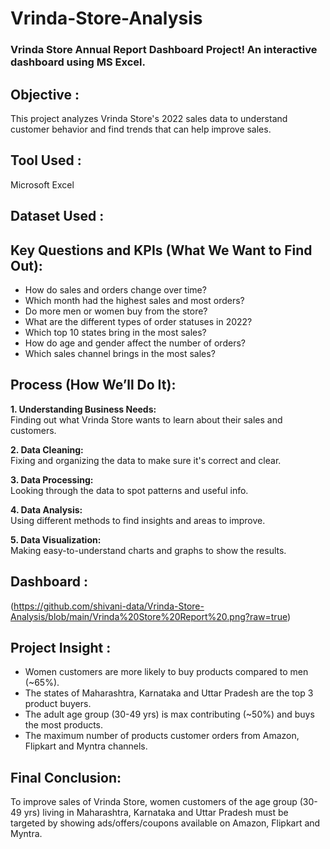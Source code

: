 # Vrinda-Store-Analysis
### Vrinda Store Annual Report Dashboard Project! An interactive dashboard using MS Excel.

## Objective :
  This project analyzes Vrinda Store's 2022 sales data to understand customer behavior and find trends that can help improve sales.


## Tool Used :
  Microsoft Excel

## Dataset Used :
  

## Key Questions and KPIs (What We Want to Find Out):

- How do sales and orders change over time?  
- Which month had the highest sales and most orders?  
- Do more men or women buy from the store?  
- What are the different types of order statuses in 2022?  
- Which top 10 states bring in the most sales?  
- How do age and gender affect the number of orders?  
- Which sales channel brings in the most sales?  


## Process (How We’ll Do It):

**1. Understanding Business Needs:**  
Finding out what Vrinda Store wants to learn about their sales and customers.

**2. Data Cleaning:**  
Fixing and organizing the data to make sure it's correct and clear.

**3. Data Processing:**  
Looking through the data to spot patterns and useful info.

**4. Data Analysis:**  
Using different methods to find insights and areas to improve.

**5. Data Visualization:**  
Making easy-to-understand charts and graphs to show the results.

## Dashboard :
  (https://github.com/shivani-data/Vrinda-Store-Analysis/blob/main/Vrinda%20Store%20Report%20.png?raw=true)
  
## Project Insight :
- Women customers are more likely to buy products compared to men (~65%).
- The states of Maharashtra, Karnataka and Uttar Pradesh are the top 3 product buyers.
- The adult age group (30-49 yrs) is max contributing (~50%) and buys the most products.
- The maximum number of products customer orders from Amazon, Flipkart and Myntra channels.
  
## Final Conclusion:
To improve sales of Vrinda Store, women customers of the age group (30-49 yrs) living in Maharashtra, Karnataka and Uttar Pradesh must be targeted by showing ads/offers/coupons available on Amazon, Flipkart and Myntra.
